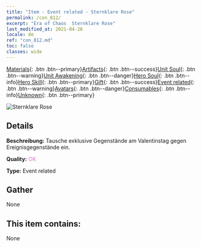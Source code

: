 ```yaml
---
title: "Item - Event related - Sternklare Rose"
permalink: /con_812/
excerpt: "Era of Chaos  Sternklare Rose"
last_modified_at: 2021-04-26
locale: de
ref: "con_812.md"
toc: false
classes: wide
---
```

 [Materials](/ItemsDE/){: .btn .btn--primary}[Artifacts](/ItemsDE/Artifacts/){: .btn .btn--success}[Unit Soul](/ItemsDE/UnitSoul/){: .btn .btn--warning}[Unit Awakening](/ItemsDE/UnitAwakening/){: .btn .btn--danger}[Hero Soul](/ItemsDE/HeroSoul/){: .btn .btn--info}[Hero Skill](/ItemsDE/HeroSkill/){: .btn .btn--primary}[Gift](/ItemsDE/Gift/){: .btn .btn--success}[Event related](/ItemsDE/Events/){: .btn .btn--warning}[Avatars](/ItemsDE/Avatars/){: .btn .btn--danger}[Consumables](/ItemsDE/Consumables/){: .btn .btn--info}[Unknown](/ItemsDE/Unknown/){: .btn .btn--primary}

 ![Sternklare Rose](/images/t/i_3060.png)

## Details
 **Beschreibung:** Tausche exklusive Gegenstände am Valentinstag gegen Ereignisgegenstände ein.

 **Quality:** <span style="color: #DA70D6">OK</span>

 **Type:** Event related

## Gather

  None

## This item contains:

  None

